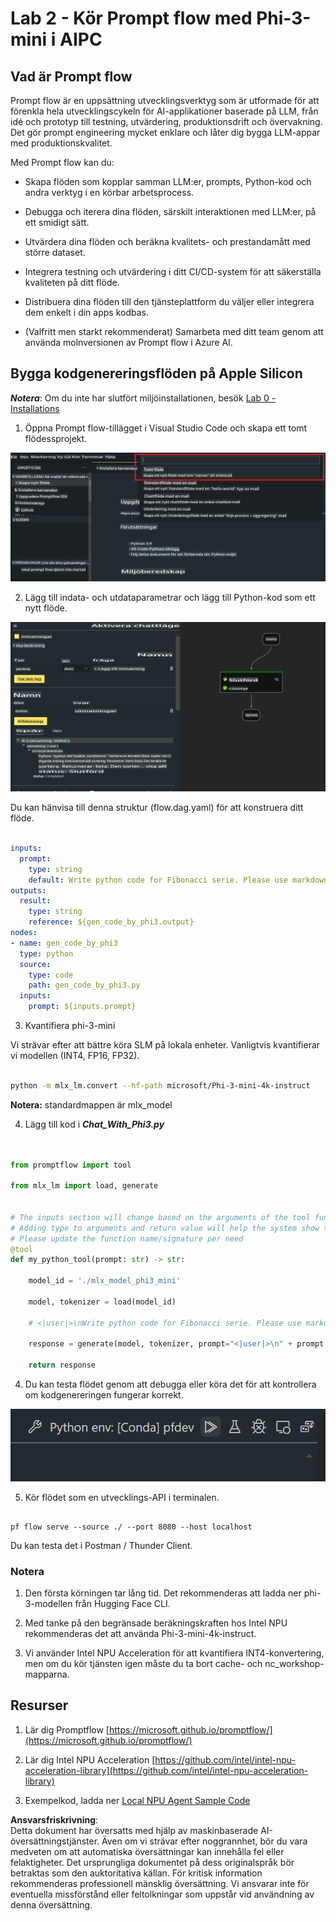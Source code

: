 # **Lab 2 - Kör Prompt flow med Phi-3-mini i AIPC**

## **Vad är Prompt flow**

Prompt flow är en uppsättning utvecklingsverktyg som är utformade för att förenkla hela utvecklingscykeln för AI-applikationer baserade på LLM, från idé och prototyp till testning, utvärdering, produktionsdrift och övervakning. Det gör prompt engineering mycket enklare och låter dig bygga LLM-appar med produktionskvalitet.

Med Prompt flow kan du:

- Skapa flöden som kopplar samman LLM:er, prompts, Python-kod och andra verktyg i en körbar arbetsprocess.

- Debugga och iterera dina flöden, särskilt interaktionen med LLM:er, på ett smidigt sätt.

- Utvärdera dina flöden och beräkna kvalitets- och prestandamått med större dataset.

- Integrera testning och utvärdering i ditt CI/CD-system för att säkerställa kvaliteten på ditt flöde.

- Distribuera dina flöden till den tjänsteplattform du väljer eller integrera dem enkelt i din apps kodbas.

- (Valfritt men starkt rekommenderat) Samarbeta med ditt team genom att använda molnversionen av Prompt flow i Azure AI.



## **Bygga kodgenereringsflöden på Apple Silicon**

***Notera***: Om du inte har slutfört miljöinstallationen, besök [Lab 0 - Installations](./01.Installations.md)

1. Öppna Prompt flow-tillägget i Visual Studio Code och skapa ett tomt flödessprojekt.

![create](../../../../../../../../../translated_images/pf_create.d6172d8277a78a7fa82cd6ff727ed44e037fa78b662f1f62d5963f36d712d229.sv.png)

2. Lägg till indata- och utdataparametrar och lägg till Python-kod som ett nytt flöde.

![flow](../../../../../../../../../translated_images/pf_flow.d5646a323fb7f444c0b98b4521057a592325c583e7ba18bc31500bc0415e9ef3.sv.png)

Du kan hänvisa till denna struktur (flow.dag.yaml) för att konstruera ditt flöde.

```yaml

inputs:
  prompt:
    type: string
    default: Write python code for Fibonacci serie. Please use markdown as output
outputs:
  result:
    type: string
    reference: ${gen_code_by_phi3.output}
nodes:
- name: gen_code_by_phi3
  type: python
  source:
    type: code
    path: gen_code_by_phi3.py
  inputs:
    prompt: ${inputs.prompt}


```

3. Kvantifiera phi-3-mini

Vi strävar efter att bättre köra SLM på lokala enheter. Vanligtvis kvantifierar vi modellen (INT4, FP16, FP32).

```bash

python -m mlx_lm.convert --hf-path microsoft/Phi-3-mini-4k-instruct

```

**Notera:** standardmappen är mlx_model 

4. Lägg till kod i ***Chat_With_Phi3.py***

```python


from promptflow import tool

from mlx_lm import load, generate


# The inputs section will change based on the arguments of the tool function, after you save the code
# Adding type to arguments and return value will help the system show the types properly
# Please update the function name/signature per need
@tool
def my_python_tool(prompt: str) -> str:

    model_id = './mlx_model_phi3_mini'

    model, tokenizer = load(model_id)

    # <|user|>\nWrite python code for Fibonacci serie. Please use markdown as output<|end|>\n<|assistant|>

    response = generate(model, tokenizer, prompt="<|user|>\n" + prompt  + "<|end|>\n<|assistant|>", max_tokens=2048, verbose=True)

    return response


```

4. Du kan testa flödet genom att debugga eller köra det för att kontrollera om kodgenereringen fungerar korrekt.

![RUN](../../../../../../../../../translated_images/pf_run.d918637dc00f61e9bdeec37d4cc9646f77d270ac9203bcce13569f3157202b6e.sv.png)

5. Kör flödet som en utvecklings-API i terminalen.

```

pf flow serve --source ./ --port 8080 --host localhost   

```

Du kan testa det i Postman / Thunder Client.


### **Notera**

1. Den första körningen tar lång tid. Det rekommenderas att ladda ner phi-3-modellen från Hugging Face CLI.

2. Med tanke på den begränsade beräkningskraften hos Intel NPU rekommenderas det att använda Phi-3-mini-4k-instruct.

3. Vi använder Intel NPU Acceleration för att kvantifiera INT4-konvertering, men om du kör tjänsten igen måste du ta bort cache- och nc_workshop-mapparna.



## **Resurser**

1. Lär dig Promptflow [https://microsoft.github.io/promptflow/](https://microsoft.github.io/promptflow/)

2. Lär dig Intel NPU Acceleration [https://github.com/intel/intel-npu-acceleration-library](https://github.com/intel/intel-npu-acceleration-library)

3. Exempelkod, ladda ner [Local NPU Agent Sample Code](../../../../../../../../../code/07.Lab/01/AIPC/local-npu-agent)

**Ansvarsfriskrivning**:  
Detta dokument har översatts med hjälp av maskinbaserade AI-översättningstjänster. Även om vi strävar efter noggrannhet, bör du vara medveten om att automatiska översättningar kan innehålla fel eller felaktigheter. Det ursprungliga dokumentet på dess originalspråk bör betraktas som den auktoritativa källan. För kritisk information rekommenderas professionell mänsklig översättning. Vi ansvarar inte för eventuella missförstånd eller feltolkningar som uppstår vid användning av denna översättning.